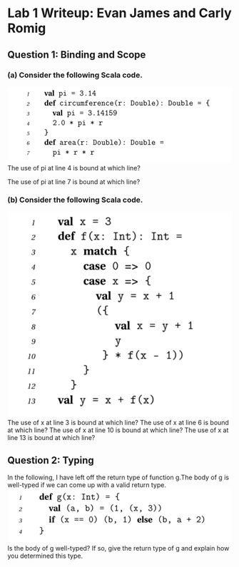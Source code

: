 # Lab 1 Writeup: Evan James and Carly Romig

## Question 1: Binding and Scope

### (a) Consider the following Scala code.
![alt text](https://github.com/ejames917/ppl_lab1/blob/master/images/p1.png)
The use of pi at line 4 is bound at which line? 


The use of pi at line 7 is bound at which line?

### (b) Consider the following Scala code.
![alt text](https://github.com/ejames917/ppl_lab1/blob/master/images/p2.png)
The use of x at line 3 is bound at which line? 
The use of x at line 6 is bound at which line? 
The use of x at line 10 is bound at which line? 
The use of x at line 13 is bound at which line?

## Question 2: Typing
In the following, I have left off the return type of function g.The body of g is well-typed if we can come up with a valid return type. 
![alt text](https://github.com/ejames917/ppl_lab1/blob/master/images/p3.png)
Is the body of g well-typed?
If so, give the return type of g and explain how you determined this type.
